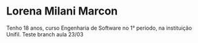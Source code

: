 # Lorena Milani Marcon
Tenho 18 anos, curso Engenharia de Software no 1° periodo, na instituição Unifil.
Teste branch aula 23/03 